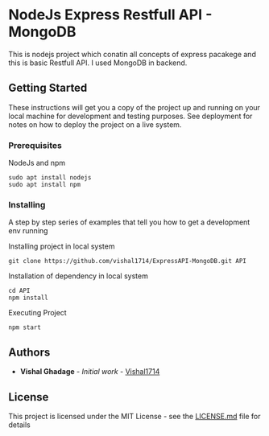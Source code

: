 # NodeJs Express Restfull API - MongoDB

This is nodejs project which conatin all concepts of express pacakege and this is basic Restfull API. I used MongoDB in backend.

## Getting Started

These instructions will get you a copy of the project up and running on your local machine for development and testing purposes. See deployment for notes on how to deploy the project on a live system.

### Prerequisites

NodeJs and npm 

```
sudo apt install nodejs
sudo apt install npm
```

### Installing

A step by step series of examples that tell you how to get a development env running

Installing project in local system

```
git clone https://github.com/vishal1714/ExpressAPI-MongoDB.git API
```

Installation of dependency in local system

```
cd API
npm install
```

Executing Project

```
npm start
```

## Authors

* **Vishal Ghadage** - *Initial work* - [Vishal1714](https://github.com/vishal1714)

## License

This project is licensed under the MIT License - see the [LICENSE.md](LICENSE.md) file for details
